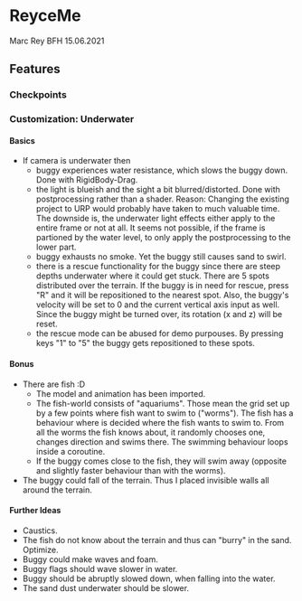 # ReyceMe

Marc Rey
BFH
15.06.2021

## Features

### Checkpoints


### Customization: Underwater
#### Basics

* If camera is underwater then
  * buggy experiences water resistance, which slows the buggy down. Done with RigidBody-Drag.
  * the light is blueish and the sight a bit blurred/distorted. Done with postprocessing rather than a shader. Reason: Changing the existing project to URP would probably have taken to much valuable time. The downside is, the underwater light effects either apply to the entire frame or not at all. It seems not possible, if the frame is partioned by the water level, to only apply the postprocessing to the lower part.
  * buggy exhausts no smoke. Yet the buggy still causes sand to swirl.
  * there is a rescue functionality for the buggy since there are steep depths underwater where it could get stuck. There are 5 spots distributed over the terrain. If the buggy is in need for rescue, press "R" and it will be repositioned to the nearest spot. Also, the buggy's velocity will be set to 0 and the current vertical axis input as well. Since the buggy might be turned over, its rotation (x and z) will be reset.
  * the rescue mode can be abused for demo purpouses. By pressing keys "1" to "5" the buggy gets repositioned to these spots.

#### Bonus

* There are fish :D
  * The model and animation has been imported. 
  * The fish-world consists of "aquariums". Those mean the grid set up by a few points where fish want to swim to ("worms"). The fish has a behaviour where is decided where the fish wants to swim to. From all the worms the fish knows about, it randomly chooses one, changes direction and swims there. The swimming behaviour loops inside a coroutine.
  * If the buggy comes close to the fish, they will swim away (opposite and slightly faster behaviour than with the worms).
* The buggy could fall of the terrain. Thus I placed invisible walls all around the terrain.

#### Further Ideas

* Caustics.
* The fish do not know about the terrain and thus can "burry" in the sand. Optimize.
* Buggy could make waves and foam.
* Buggy flags should wave slower in water.
* Buggy should be abruptly slowed down, when falling into the water.
* The sand dust underwater should be slower.